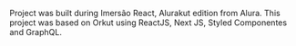 Project was built during Imersão React, Alurakut edition from Alura. This project was based on Orkut using ReactJS, Next JS, Styled Componentes and GraphQL.  
